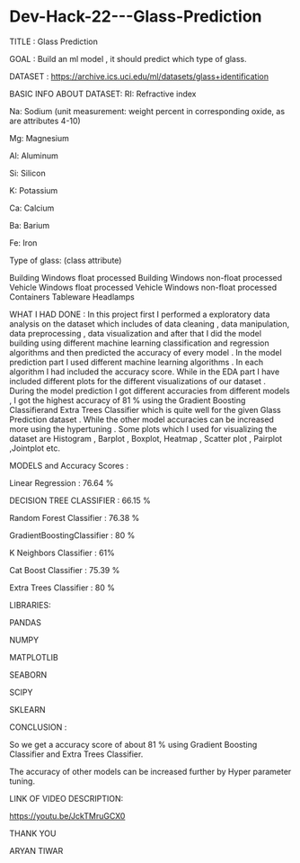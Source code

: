 # Dev-Hack-22---Glass-Prediction

TITLE : Glass Prediction

GOAL : Build an ml model , it should predict which type of glass.

DATASET : https://archive.ics.uci.edu/ml/datasets/glass+identification

BASIC INFO ABOUT DATASET: RI: Refractive index

Na: Sodium (unit measurement: weight percent in corresponding oxide, as are attributes 4-10)

Mg: Magnesium

Al: Aluminum

Si: Silicon

K: Potassium

Ca: Calcium

Ba: Barium

Fe: Iron

Type of glass: (class attribute)

Building Windows float processed Building Windows non-float processed Vehicle Windows float processed Vehicle Windows non-float processed Containers Tableware Headlamps

WHAT I HAD DONE : In this project first I performed a exploratory data analysis on the dataset which includes of data cleaning , data manipulation, data preprocessing , data visualization and after that I did the model building using different machine learning classification and regression algorithms and then predicted the accuracy of every model . In the model prediction part I used different machine learning algorithms . In each algorithm I had included the accuracy score. While in the EDA part I have included different plots for the different visualizations of our dataset . During the model prediction I got different accuracies from different models , I got the highest accuracy of 81 % using the Gradient Boosting Classifierand Extra Trees Classifier which is quite well for the given Glass Prediction dataset . While the other model accuracies can be increased more using the hypertuning . Some plots which I used for visualizing the dataset are Histogram , Barplot , Boxplot, Heatmap , Scatter plot , Pairplot ,Jointplot etc.

MODELS and Accuracy Scores :

Linear Regression : 76.64 %

DECISION TREE CLASSIFIER : 66.15 %

Random Forest Classifier : 76.38 %

GradientBoostingClassifier : 80 %

K Neighbors Classifier : 61%

Cat Boost Classifier : 75.39 %

Extra Trees Classifier : 80 %

LIBRARIES:

PANDAS

NUMPY

MATPLOTLIB

SEABORN

SCIPY

SKLEARN

CONCLUSION :

So we get a accuracy score of about 81 % using Gradient Boosting Classifier and Extra Trees Classifier.

The accuracy of other models can be increased further by Hyper parameter tuning.

LINK OF VIDEO DESCRIPTION:

https://youtu.be/JckTMruGCX0

THANK YOU

ARYAN TIWAR
